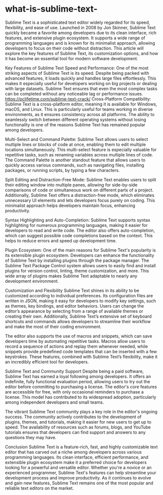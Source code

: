 # what-is-sublime-text-

Sublime Text is a sophisticated text editor widely regarded for its speed, flexibility, and ease of use. Launched in 2008 by Jon Skinner, Sublime Text quickly became a favorite among developers due to its clean interface, rich features, and extensive plugin ecosystem. It supports a wide range of programming languages and is known for its minimalist approach, allowing developers to focus on their code without distraction. This article will explore the key features of Sublime Text, its customization options, and how it has become an essential tool for modern software development.

Key Features of Sublime Text
Speed and Performance: One of the most striking aspects of Sublime Text is its speed. Despite being packed with advanced features, it loads quickly and handles large files effortlessly. This makes it especially useful for developers working on big projects or dealing with large datasets. Sublime Text ensures that even the most complex tasks can be completed without any noticeable lag or performance issues.
https://pclifetime.com/sublime-text-crack/
Cross-Platform Compatibility: Sublime Text is a cross-platform editor, meaning it is available for Windows, macOS, and Linux. This is particularly useful for teams working in diverse environments, as it ensures consistency across all platforms. The ability to seamlessly switch between different operating systems without losing functionality is one of the reasons Sublime Text has remained popular among developers.

Multi-Select and Command Palette: Sublime Text allows users to select multiple lines or blocks of code at once, enabling them to edit multiple locations simultaneously. This multi-select feature is especially valuable for repetitive tasks, such as renaming variables across multiple lines of code. The Command Palette is another standout feature that allows users to quickly access various commands, such as navigating files, installing packages, or running scripts, by typing a few characters.

Split Editing and Distraction-Free Mode: Sublime Text enables users to split their editing window into multiple panes, allowing for side-by-side comparisons of code or simultaneous work on different parts of a project. Additionally, Sublime Text offers a distraction-free mode, which eliminates unnecessary UI elements and lets developers focus purely on coding. This minimalist approach helps developers maintain focus, enhancing productivity.

Syntax Highlighting and Auto-Completion: Sublime Text supports syntax highlighting for numerous programming languages, making it easier for developers to read and write code. The editor also offers auto-completion, which can suggest possible code completions based on the context. This helps to reduce errors and speed up development time.

Plugin Ecosystem: One of the main reasons for Sublime Text's popularity is its extensible plugin ecosystem. Developers can enhance the functionality of Sublime Text by installing plugins through the package manager. The Sublime Text Package Control system allows users to easily find and install plugins for version control, linting, theme customization, and more. This wide array of plugins makes Sublime Text adaptable to nearly any development environment.

Customization and Flexibility
Sublime Text shines in its ability to be customized according to individual preferences. Its configuration files are written in JSON, making it easy for developers to modify key settings, such as themes, key bindings, and editor behaviors. Users can change the editor’s appearance by selecting from a range of available themes or creating their own. Additionally, Sublime Text’s extensive set of keyboard shortcuts and commands allows developers to streamline their workflow and make the most of their coding environment.

The editor also supports the use of macros and snippets, which can save developers time by automating repetitive tasks. Macros allow users to record a sequence of actions and replay them whenever needed, while snippets provide predefined code templates that can be inserted with a few keystrokes. These features, combined with Sublime Text’s flexibility, make it an incredibly efficient tool for developers.

Sublime Text and Community Support
Despite being a paid software, Sublime Text has earned a loyal following among developers. It offers an indefinite, fully functional evaluation period, allowing users to try out the editor before committing to purchasing a license. The editor's core features are accessible for free, with only occasional reminders to purchase a license. This model has contributed to its widespread adoption, particularly among independent developers and small teams.

The vibrant Sublime Text community plays a key role in the editor's ongoing success. The community actively contributes to the development of plugins, themes, and tutorials, making it easier for new users to get up to speed. The availability of resources such as forums, blogs, and YouTube tutorials ensures that developers can find support and answers to any questions they may have.

Conclusion
Sublime Text is a feature-rich, fast, and highly customizable text editor that has carved out a niche among developers across various programming languages. Its clean interface, efficient performance, and extensible plugin ecosystem make it a preferred choice for developers looking for a powerful and versatile editor. Whether you're a novice or an experienced programmer, Sublime Text's features can help streamline your development process and improve productivity. As it continues to evolve and gain new features, Sublime Text remains one of the most popular and reliable text editors on the market.
